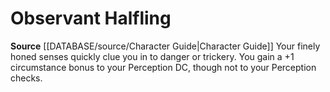 ﻿---
id: '39'
name: Observant Halfling
rarity: Common
rus_type_level: null
source: '[[DATABASE/source/Character Guide|Character Guide]]'
trait: null
type: Heritage

---
# Observant Halfling

**Source** [[DATABASE/source/Character Guide|Character Guide]] 
Your finely honed senses quickly clue you in to danger or trickery. You gain a +1 circumstance bonus to your Perception DC, though not to your Perception checks.